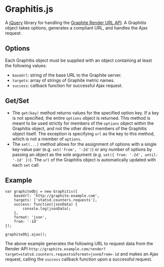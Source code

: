 Graphitis.js
=====
A [jQuery][jquery] library for handling the [Graphite Render URL API][graphite-url-api]. A Graphitis object takes options, generates a compliant URL, and handles the Ajax request.

Options
-----
Each Graphitis object must be supplied with an object containing at least the following values:

* `baseUrl`: string of the base URL to the Graphite server.
* `targets`: array of strings of Graphite metric names.
* `success`: callback function for successful Ajax request.

Get/Set
-----
* The `get(key)` method returns values for the specified option key. If a key is not specified, the entire `options` object is returned. This method is meant to be used strictly for members of the `options` object within the Graphitis object, and not the other direct members of the Graphitis object itself. The exception is specifying `url` as the key to this method, which is not a member of `options`.
* The `set(...)` method allows for the assignment of options with a single key-value pair (e.g. `set('from', '-2d')`) or any number of options by passing an object as the sole argument (e.g. `set({ from: '-2d', until: '-1d' })`). The `url` of the Graphitis object is automatically updated with each `set` call.

Example
-----
```
var graphiteObj = new Graphitis({
    baseUrl: 'http://graphite.example.com',
    targets: ['statsd.counters.requests'],
    success: function(jsonData) {
        console.log(jsonData);
    },
    format: 'json',
    from: '-1d'
});

graphiteObj.ajax();
```

The above example generates the following URL to request data from the Render API 
`http://graphite.example.com/render?target=statsd.counters.requests&format=json&from=-1d`
and makes an Ajax request, calling the `success` callback function upon a successful request.

[graphite]: http://graphite.wikidot.com
[graphite-url-api]: https://graphite.readthedocs.org/en/latest/render_api.html
[jquery]: https://github.com/jquery/jquery
